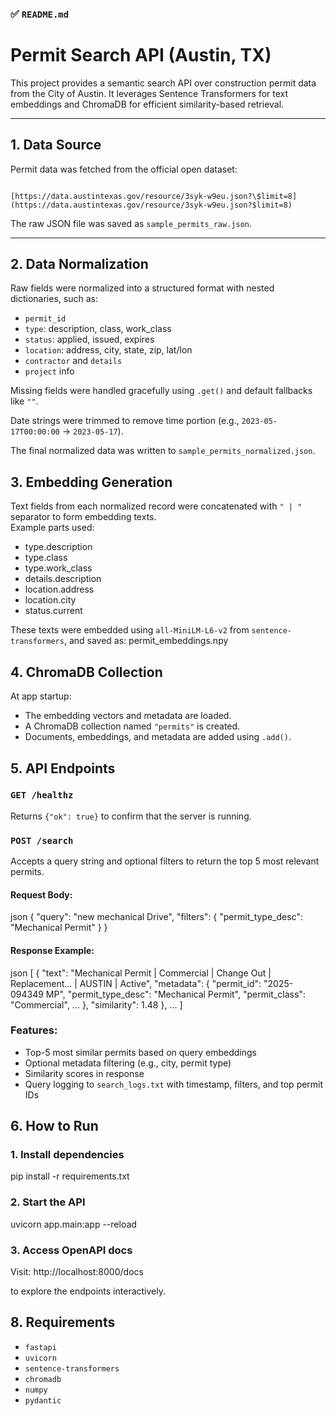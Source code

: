 ### ✅ `README.md`

# Permit Search API (Austin, TX)

This project provides a semantic search API over construction permit data from the City of Austin. It leverages Sentence Transformers for text embeddings and ChromaDB for efficient similarity-based retrieval.

---

## 1. Data Source

Permit data was fetched from the official open dataset:

```

[https://data.austintexas.gov/resource/3syk-w9eu.json?\$limit=8](https://data.austintexas.gov/resource/3syk-w9eu.json?$limit=8)

```

The raw JSON file was saved as `sample_permits_raw.json`.

---

## 2. Data Normalization

Raw fields were normalized into a structured format with nested dictionaries, such as:

- `permit_id`
- `type`: description, class, work_class
- `status`: applied, issued, expires
- `location`: address, city, state, zip, lat/lon
- `contractor` and `details`
- `project` info

Missing fields were handled gracefully using `.get()` and default fallbacks like `""`.

Date strings were trimmed to remove time portion (e.g., `2023-05-17T00:00:00` → `2023-05-17`).

The final normalized data was written to `sample_permits_normalized.json`.

## 3. Embedding Generation

Text fields from each normalized record were concatenated with `" | "` separator to form embedding texts.  
Example parts used:

- type.description
- type.class
- type.work_class
- details.description
- location.address
- location.city
- status.current

These texts were embedded using `all-MiniLM-L6-v2` from `sentence-transformers`, and saved as:
permit_embeddings.npy

## 4. ChromaDB Collection

At app startup:

- The embedding vectors and metadata are loaded.
- A ChromaDB collection named `"permits"` is created.
- Documents, embeddings, and metadata are added using `.add()`.

## 5. API Endpoints

### `GET /healthz`

Returns `{"ok": true}` to confirm that the server is running.

### `POST /search`

Accepts a query string and optional filters to return the top 5 most relevant permits.

#### Request Body:

json
{
"query": "new mechanical Drive",
"filters": {
"permit_type_desc": "Mechanical Permit"
}
}

#### Response Example:

json
[
{
"text": "Mechanical Permit | Commercial | Change Out | Replacement... | AUSTIN | Active",
"metadata": {
"permit_id": "2025-094349 MP",
"permit_type_desc": "Mechanical Permit",
"permit_class": "Commercial",
...
},
"similarity": 1.48
},
...
]

### Features:

- Top-5 most similar permits based on query embeddings
- Optional metadata filtering (e.g., city, permit type)
- Similarity scores in response
- Query logging to `search_logs.txt` with timestamp, filters, and top permit IDs

## 6. How to Run

### 1. Install dependencies

pip install -r requirements.txt

### 2. Start the API

uvicorn app.main:app --reload

### 3. Access OpenAPI docs

Visit:
http://localhost:8000/docs

to explore the endpoints interactively.

## 8. Requirements

- `fastapi`
- `uvicorn`
- `sentence-transformers`
- `chromadb`
- `numpy`
- `pydantic`
